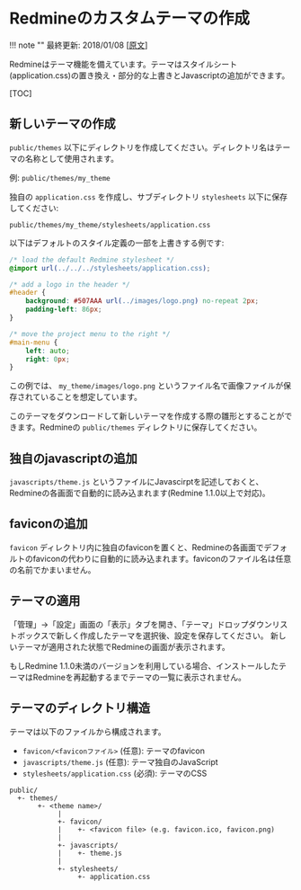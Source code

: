 Redmineのカスタムテーマの作成
=============================

!!! note ""
    最終更新: 2018/01/08
    [[原文](http://www.redmine.org/projects/redmine/wiki/HowTo_create_a_custom_Redmine_theme/10)]

Redmineはテーマ機能を備えています。テーマはスタイルシート(application.css)の置き換え・部分的な上書きとJavascriptの追加ができます。

[TOC]

新しいテーマの作成
------------------

`public/themes` 以下にディレクトリを作成してください。ディレクトリ名はテーマの名称として使用されます。

例: `public/themes/my_theme`

独自の `application.css` を作成し、サブディレクトリ `stylesheets` 以下に保存してください:

``` text
public/themes/my_theme/stylesheets/application.css
```

以下はデフォルトのスタイル定義の一部を上書きする例です:

``` css
/* load the default Redmine stylesheet */
@import url(../../../stylesheets/application.css);

/* add a logo in the header */
#header {
    background: #507AAA url(../images/logo.png) no-repeat 2px;
    padding-left: 86px;
}

/* move the project menu to the right */
#main-menu {
    left: auto;
    right: 0px;
}
```

この例では、 `my_theme/images/logo.png` というファイル名で画像ファイルが保存されていることを想定しています。

このテーマをダウンロードして新しいテーマを作成する際の雛形とすることができます。Redmineの `public/themes` ディレクトリに保存してください。

独自のjavascriptの追加
----------------------

`javascripts/theme.js` というファイルにJavascirptを記述しておくと、Redmineの各画面で自動的に読み込まれます(Redmine 1.1.0以上で対応)。

faviconの追加
-------------

`favicon` ディレクトリ内に独自のfaviconを置くと、Redmineの各画面でデフォルトのfaviconの代わりに自動的に読み込まれます。faviconのファイル名は任意の名前でかまいません。

テーマの適用
------------

「管理」→「設定」画面の「表示」タブを開き、「テーマ」ドロップダウンリストボックスで新しく作成したテーマを選択後、設定を保存してください。
新しいテーマが適用された状態でRedmineの画面が表示されます。

もしRedmine 1.1.0未満のバージョンを利用している場合、インストールしたテーマはRedmineを再起動するまでテーマの一覧に表示されません。


テーマのディレクトリ構造
------------------------

テーマは以下のファイルから構成されます。

* `favicon/<faviconファイル>` (任意): テーマのfavicon
* `javascripts/theme.js` (任意): テーマ独自のJavaScript
* `stylesheets/application.css` (必須): テーマのCSS

``` text
public/
  +- themes/
       +- <theme name>/
            |
            +- favicon/
            |    +- <favicon file> (e.g. favicon.ico, favicon.png)
            |
            +- javascripts/
            |    +- theme.js
            |
            +- stylesheets/
                 +- application.css
```
